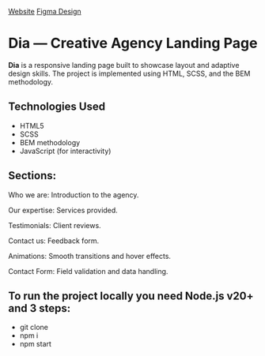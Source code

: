 [Website](https://Igor-Yaremchuk.github.io/air_agency/)
[Figma Design](https://www.figma.com/design/7qwsWggv9BAxMi2VPhBuPr/Air--formerly-Dia--?node-id=0-1&p=f&t=7lFXuczBFyIsT2er-0)

# Dia — Creative Agency Landing Page

**Dia** is a responsive landing page built to showcase layout and adaptive design skills. The project is implemented using HTML, SCSS, and the BEM methodology.

## Technologies Used

- HTML5
- SCSS
- BEM methodology
- JavaScript (for interactivity)

## Sections:

Who we are: Introduction to the agency.

Our expertise: Services provided.

Testimonials: Client reviews.

Contact us: Feedback form.

Animations: Smooth transitions and hover effects.

Contact Form: Field validation and data handling.

## To run the project locally you need Node.js v20+ and 3 steps:
- git clone
- npm i
- npm start
